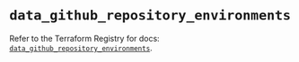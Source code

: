 # `data_github_repository_environments`

Refer to the Terraform Registry for docs: [`data_github_repository_environments`](https://registry.terraform.io/providers/integrations/github/6.7.0/docs/data-sources/repository_environments).
